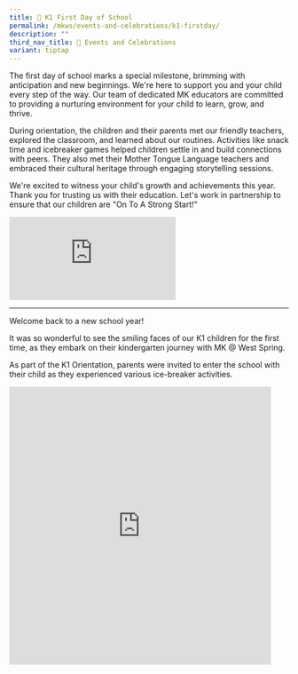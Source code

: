 ```yaml
---
title: 🎒 K1 First Day of School
permalink: /mkws/events-and-celebrations/k1-firstday/
description: ""
third_nav_title: 🎉 Events and Celebrations
variant: tiptap
---
```

<p>The first day of school marks a special milestone, brimming with anticipation
and new beginnings. We're here to support you and your child every step
of the way. Our team of dedicated MK educators are committed to providing
a nurturing environment for your child to learn, grow, and thrive.</p>
<p>During orientation, the children and their parents met our friendly teachers,
explored the classroom, and learned about our routines. Activities like
snack time and icebreaker games helped children settle in and build connections
with peers. They also met their Mother Tongue Language teachers and embraced
their cultural heritage through engaging storytelling sessions.</p>
<p>We're excited to witness your child's growth and achievements this year.
Thank you for trusting us with their education. Let's work in partnership
to ensure that our children are "On To A Strong Start!"</p>
<div class="iframe-wrapper">
<iframe allowfullscreen="true" frameborder="0" src="https://docs.google.com/presentation/d/e/2PACX-1vRjtocoM6hp-HYdpMedteqlwa9qmXryqMf2O41pzVMcQjjCxVk_CopnolKWbHFtcHSSSou_Z3Q0U8OD/embed?start=true&amp;loop=true&amp;delayms=3000"></iframe>
</div>
<hr>
<p>Welcome back to a new school year!</p>
<p>It was so wonderful to see the smiling faces of our K1 children for the
first time, as they embark on their kindergarten journey with MK @ West
Spring.</p>
<p>As part of the K1 Orientation, parents were invited to enter the school
with their child as they experienced various ice-breaker activities.</p>
<div class="iframe-wrapper">
<iframe height="501" width="472" allowfullscreen="true" frameborder="0" src="https://docs.google.com/presentation/d/e/2PACX-1vRR_64zY2LCWKvliSChl0MKBK9bLUHB_mjwaZO-M7iwDdAH5Zk9h5J5MAIcc4pkRyHG4JGK2astrwfM/embed?start=true&amp;loop=true&amp;delayms=3000"></iframe>
</div>
<p></p>